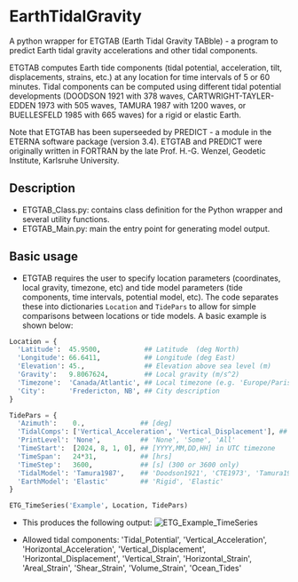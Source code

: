 # EarthTidalGravity
A python wrapper for ETGTAB (Earth Tidal Gravity TABble) - a program to predict Earth tidal gravity accelerations and other tidal components.

ETGTAB computes Earth tide components (tidal potential, acceleration, tilt, displacements, strains, etc.) at any location for time intervals of 5 or 60 minutes. Tidal components can be computed using different tidal potential developments (DOODSON 1921 with 378 waves, CARTWRIGHT-TAYLER-EDDEN 1973 with 505 waves, TAMURA 1987 with 1200 waves, or BUELLESFELD 1985 with 665 waves) for a rigid or elastic Earth.

Note that ETGTAB has been superseeded by PREDICT - a module in the ETERNA software package (version 3.4).
ETGTAB and PREDICT were originally written in FORTRAN by the late Prof. H.-G. Wenzel, Geodetic Institute, Karlsruhe University.

## Description

- ETGTAB_Class.py: contains class definition for the Python wrapper and several utility functions.
- ETGTAB_Main.py: main the entry point for generating model output.

## Basic usage

- ETGTAB requires the user to specify location parameters (coordinates, local gravity, timezone, etc) and tide model parameters (tide components, time intervals, potential model, etc). The code separates these into dictionaries `Location` and `TidePars` to allow for simple comparisons between locations or tide models. A basic example is shown below:

```Python
Location = {
  'Latitude':  45.9500,           ## Latitude  (deg North)
  'Longitude': 66.6411,           ## Longitude (deg East)
  'Elevation': 45.,               ## Elevation above sea level (m)
  'Gravity':   9.8067624,         ## Local gravity (m/s^2)
  'Timezone':  'Canada/Atlantic', ## Local timezone (e.g. 'Europe/Paris', 'Canada/Atlantic', 'UTC', see pytz.common_timezones)
  'City':      'Fredericton, NB', ## City description
}

TidePars = {
  'Azimuth':    0.,              ## [deg]
  'TidalComps': ['Vertical_Acceleration', 'Vertical_Displacement'], ## List of tidal components to compute.
  'PrintLevel': 'None',          ## 'None', 'Some', 'All'
  'TimeStart':  [2024, 8, 1, 0], ## [YYYY,MM,DD,HH] in UTC timezone
  'TimeSpan':   24*31,           ## [hrs]
  'TimeStep':   3600,            ## [s] (300 or 3600 only)
  'TidalModel': 'Tamura1987',    ## 'Doodson1921', 'CTE1973', 'Tamura1987', 'Buellesfeld1985'
  'EarthModel': 'Elastic'        ## 'Rigid', 'Elastic'
}

ETG_TimeSeries('Example', Location, TidePars)
```

- This produces the following output:
![ETG_Example_TimeSeries](https://github.com/user-attachments/assets/7faaff06-0a32-44ec-8fd8-67f57ac2dff5)

- Allowed tidal components: 'Tidal_Potential', 'Vertical_Acceleration', 'Horizontal_Acceleration', 'Vertical_Displacement', 'Horizontal_Displacement', 'Vertical_Strain', 'Horizontal_Strain', 'Areal_Strain', 'Shear_Strain', 'Volume_Strain', 'Ocean_Tides'
